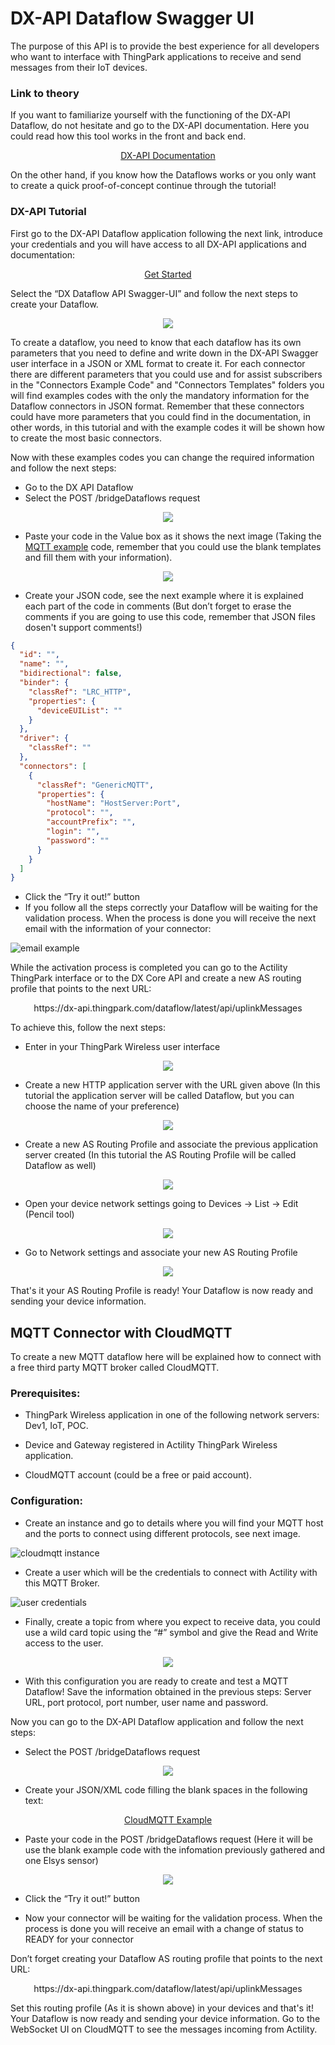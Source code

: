 # DX-API Dataflow Swagger UI

The purpose of this API is to provide the best experience for all developers who want to interface with ThingPark applications to receive and send messages from their IoT devices.

### Link to theory
If you want to familiarize yourself with the functioning of the DX-API Dataflow, do not hesitate and go to the DX-API documentation. Here you could read how this tool works in the front and back end. 
<p align="center">
  <a href="https://dx-api.thingpark.com/dataflow/latest/product/home.html">DX-API Documentation</a> 
</p>
On the other hand, if you know how the Dataflows works or you only want to create a quick proof-of-concept continue through the tutorial!

### DX-API Tutorial
First go to the DX-API Dataflow application following the next link, introduce your credentials and you will have access to all DX-API applications and documentation:

<p align="center">
  <a href="https://dx-api.thingpark.com/getstarted/#/">Get Started</a>
</p>

Select the “DX Dataflow API Swagger-UI” and follow the next steps to create your Dataflow.

<p align="center">
  <img src="https://user-images.githubusercontent.com/41436968/43272237-c500bbfa-90f9-11e8-8aac-79b854e2a856.png">
</p>

To create a dataflow, you need to know that each dataflow has its own parameters that you need to define and write down in the DX-API Swagger user interface in a JSON or XML format to create it. For each connector there are different parameters that you could use and for assist subscribers in the "Connectors Example Code" and "Connectors Templates" folders you will find examples codes with the only the mandatory information for the Dataflow connectors in JSON format. Remember that these connectors could have more parameters that you could find in the documentation, in other words, in this tutorial and with the example codes it will be shown how to create the most basic connectors.

Now with these examples codes you can change the required information and follow the next steps:

- Go to the DX API Dataflow
- Select the POST /bridgeDataflows request
<p align="center">
  <img src="https://user-images.githubusercontent.com/41436968/43319554-7a273a08-91a5-11e8-978e-9a1858747290.JPG">
</p>

- Paste your code in the Value box as it shows the next image (Taking the [MQTT example](https://github.com/ActilityConnectors/DX-API-Dataflow/blob/master/Connect%20with%20ThingPark%20Wireless/DX-API%20Dataflow%20Swagger%20UI/Connectors%20Templates/MQTT%20Template.json) code, remember that you could use the blank templates and fill them with your information).
<p align="center">
  <img src="https://user-images.githubusercontent.com/41436968/43319735-2003db34-91a6-11e8-920a-f5f93530b6a3.JPG">
</p>

- Create your JSON code, see the next example where it is explained each part of the code in comments (But don’t forget to erase the comments if you are going to use this code, remember that JSON files dosen't support comments!)

```json
{
  "id": "",
  "name": "",
  "bidirectional": false,
  "binder": {
    "classRef": "LRC_HTTP",
    "properties": {
      "deviceEUIList": ""
    }
  },
  "driver": {
    "classRef": ""
  },
  "connectors": [
    {
      "classRef": "GenericMQTT",
      "properties": {
        "hostName": "HostServer:Port",
        "protocol": "",
        "accountPrefix": "",
        "login": "",
        "password": ""
      }
    }
  ]
}
```

- Click the “Try it out!” button
- If you follow all the steps correctly your Dataflow will be waiting for the validation process. When the process is done you will receive the next email with the information of your connector:
 
![email example](https://user-images.githubusercontent.com/41436968/43263826-aee912e6-90e4-11e8-8cde-077300be4436.png)

While the activation process is completed you can go to the Actility ThingPark interface or to the DX Core API and create a new AS routing profile that points to the next URL:

<p align="center"> https://dx-api.thingpark.com/dataflow/latest/api/uplinkMessages </p>
To achieve this, follow the next steps:

- Enter in your ThingPark Wireless user interface
<p align="center">
  <img src="https://user-images.githubusercontent.com/41436968/43329618-2badfe40-91c1-11e8-8405-d4562fd01ee3.JPG">
</p>

- Create a new HTTP application server with the URL given above (In this tutorial the application server will be called Dataflow, but you can choose the name of your preference)
<p align="center">
  <img src="https://user-images.githubusercontent.com/41436968/43402750-bcba36a2-9413-11e8-99e0-881c53c2ff78.JPG">
</p>

- Create a new AS Routing Profile and associate the previous application server created (In this tutorial the AS Routing Profile will be called Dataflow as well)
<p align="center">
  <img src="https://user-images.githubusercontent.com/41436968/43402761-bf00cdea-9413-11e8-9b8f-171a98774046.jpg">
</p>

- Open your device network settings going to Devices -> List -> Edit (Pencil tool)
<p align="center">
  <img src="https://user-images.githubusercontent.com/41436968/43402765-c0a3285a-9413-11e8-86b2-1ce1e255f0b4.JPG">
</p>

- Go to Network settings and associate your new AS Routing Profile
<p align="center">
  <img src="https://user-images.githubusercontent.com/41436968/43402768-c231b7e0-9413-11e8-9e71-bd5e0a17ed0d.jpg">
</p>

That's it your AS Routing Profile is ready! Your Dataflow is now ready and sending your device information.

## MQTT Connector with CloudMQTT

To create a new MQTT dataflow here will be explained how to connect with a free third party MQTT broker called CloudMQTT.

### Prerequisites:

- ThingPark Wireless application in one of the following network servers: Dev1, IoT, POC.

- Device and Gateway registered in Actility ThingPark Wireless application.

- CloudMQTT account (could be a free or paid account).

### Configuration:

- Create an instance and go to details where you will find your MQTT host and the ports to connect using different protocols, see next image.
 
![cloudmqtt instance](https://user-images.githubusercontent.com/41436968/43262792-a965bcc8-90e1-11e8-844a-cc40fbd41d6a.png)

- Create a user which will be the credentials to connect with Actility with this MQTT Broker.
 
![user credentials](https://user-images.githubusercontent.com/41436968/43262794-ab4031fe-90e1-11e8-822e-973e794b3a70.png)

- Finally, create a topic from where you expect to receive data, you could use a wild card topic using the “#” symbol and give the Read and Write access to the user.

<p align="center">
  <img src="https://user-images.githubusercontent.com/41436968/43262799-ac8277d4-90e1-11e8-8441-c29f86f70488.png">
</p>

- With this configuration you are ready to create and test a MQTT Dataflow! Save the information obtained in the previous steps: Server URL, port protocol, port number, user name and password.

Now you can go to the DX-API Dataflow application and follow the next steps:

- Select the POST /bridgeDataflows request
<p align="center">
  <img src="https://user-images.githubusercontent.com/41436968/43319554-7a273a08-91a5-11e8-978e-9a1858747290.JPG">
</p>

- Create your JSON/XML code filling the blank spaces in the following text:

<p align="center">
  <a href="https://github.com/ActilityConnectors/DX-API-Dataflow/blob/master/Connect%20with%20ThingPark%20Wireless/DX-API%20Dataflow%20Swagger%20UI/Connectors%20Templates/MQTT%20Template.json">CloudMQTT Example</a>
</p>

- Paste your code in the POST /bridgeDataflows request (Here it will be use the blank example code with the infomation previously gathered and one Elsys sensor)
<p align="center">
  <img src="https://user-images.githubusercontent.com/41436968/43328454-4ddf1150-91be-11e8-9bb2-261c414fe3c5.JPG">
</p>

- Click the “Try it out!” button

- Now your connector will be waiting for the validation process. When the process is done you will receive an email with a change of status to READY for your connector

Don’t forget creating your Dataflow AS routing profile that points to the next URL:

<p align="center">
  https://dx-api.thingpark.com/dataflow/latest/api/uplinkMessages
</p>

Set this routing profile (As it is shown above) in your devices and that's it! Your Dataflow is now ready and sending your device information. Go to the WebSocket UI on CloudMQTT to see the messages incoming from Actility.

